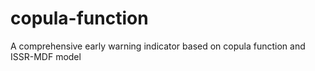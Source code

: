 # copula-function
A comprehensive early warning indicator based on copula function and ISSR-MDF model
